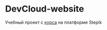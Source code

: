 # DevCloud-website
Учебный проект с [курса](https://stepik.org/course/129827/syllabus) на платформе Stepik
